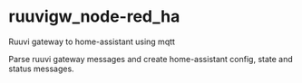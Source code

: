 # ruuvigw_node-red_ha
Ruuvi gateway to home-assistant using mqtt 

Parse ruuvi gateway messages and create home-assistant config, state and status messages.

